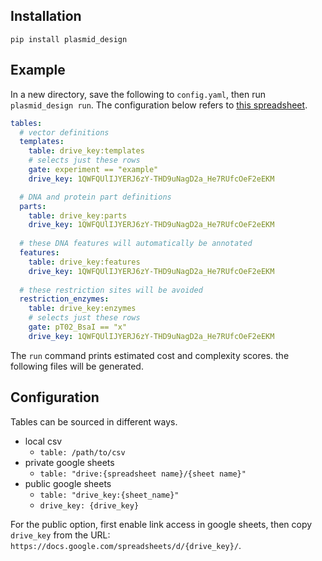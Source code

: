 ## Installation
`pip install plasmid_design`

## Example
In a new directory, save the following to `config.yaml`, then run `plasmid_design run`. The configuration below refers to [this spreadsheet](https://docs.google.com/spreadsheets/d/1QWFQUlIJYERJ6zY-THD9uNagD2a_He7RUfcOeF2eEKM/edit#gid=52604569).

```yaml
tables:
  # vector definitions
  templates: 
    table: drive_key:templates
    # selects just these rows
    gate: experiment == "example"
    drive_key: 1QWFQUlIJYERJ6zY-THD9uNagD2a_He7RUfcOeF2eEKM

  # DNA and protein part definitions
  parts: 
    table: drive_key:parts
    drive_key: 1QWFQUlIJYERJ6zY-THD9uNagD2a_He7RUfcOeF2eEKM
  
  # these DNA features will automatically be annotated
  features: 
    table: drive_key:features
    drive_key: 1QWFQUlIJYERJ6zY-THD9uNagD2a_He7RUfcOeF2eEKM
  
  # these restriction sites will be avoided
  restriction_enzymes: 
    table: drive_key:enzymes
    # selects just these rows
    gate: pT02_BsaI == "x"
    drive_key: 1QWFQUlIJYERJ6zY-THD9uNagD2a_He7RUfcOeF2eEKM
```

The `run` command prints estimated cost and complexity scores. the following files will be generated.



## Configuration
Tables can be sourced in different ways.
- local csv
    - `table: /path/to/csv`
- private google sheets
    - `table: "drive:{spreadsheet name}/{sheet name}"`
- public google sheets
    - `table: "drive_key:{sheet_name}"`
    - `drive_key: {drive_key}`

For the public option, first enable link access in google sheets, then copy `drive_key` from the URL: `https://docs.google.com/spreadsheets/d/{drive_key}/`.

